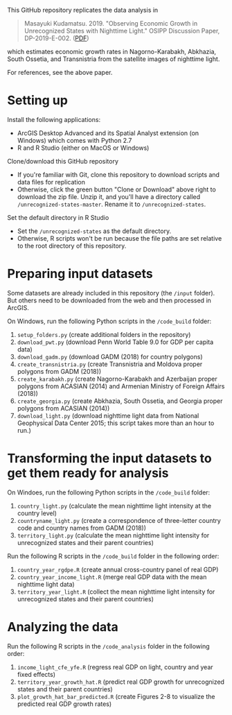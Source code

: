 This GitHub repository replicates the data analysis in 
> Masayuki Kudamatsu. 2019. "Observing Economic Growth in Unrecognized States with Nighttime Light." OSIPP Discussion Paper, DP-2019-E-002. ([PDF](http://www.osipp.osaka-u.ac.jp/archives/DP/2019/DP2019E002.pdf))

which estimates economic growth rates in Nagorno-Karabakh, Abkhazia, South Ossetia, and Transnistria from the satellite images of nighttime light.

For references, see the above paper.

# Setting up
Install the following applications:
- ArcGIS Desktop Advanced and its Spatial Analyst extension (on Windows) which comes with Python 2.7
- R and R Studio (either on MacOS or Windows)

Clone/download this GitHub repository
- If you're familiar with Git, clone this repository to download scripts and data files for replication
- Otherwise, click the green button "Clone or Download" above right to download the zip file. Unzip it, and you'll have a directory called `/unrecognized-states-master`. Rename it to `/unrecognized-states`.

Set the default directory in R Studio
- Set the `/unrecognized-states` as the default directory.
- Otherwise, R scripts won't be run because the file paths are set relative to the root directory of this repository.

# Preparing input datasets
Some datasets are already included in this repository (the `/input` folder). But others need to be downloaded from the web and then processed in ArcGIS. 

On Windows, run the following Python scripts in the `/code_build` folder:
1. `setup_folders.py` (create additional folders in the repository)
2. `download_pwt.py` (download Penn World Table 9.0 for GDP per capita data)
3. `download_gadm.py` (download GADM (2018) for country polygons)
4. `create_transnistria.py` (create Transnistria and Moldova proper polygons from GADM (2018))
5. `create_karabakh.py` (create Nagorno-Karabakh and Azerbaijan proper polygons from ACASIAN (2014) and Armenian Ministry of Foreign Affairs (2018))
6. `create_georgia.py` (create Abkhazia, South Ossetia, and Georgia proper polygons from ACASIAN (2014))
7. `download_light.py` (download nighttime light data from National Geophysical Data Center 2015; this script takes more than an hour to run.)

# Transforming the input datasets to get them ready for analysis
On Windoes, run the following Python scripts in the `/code_build` folder:
1. `country_light.py` (calculate the mean nighttime light intensity at the country level)
2. `countryname_light.py` (create a correspondence of three-letter country code and country names from GADM (2018))
3. `territory_light.py` (calculate the mean nighttime light intensity for unrecognized states and their parent countries)

Run the following R scripts in the `/code_build` folder in the following order:
1. `country_year_rgdpe.R` (create annual cross-country panel of real GDP)
2. `country_year_income_light.R` (merge real GDP data with the mean nighttime light data)
3. `territory_year_light.R` (collect the mean nighttime light intensity for unrecognized states and their parent countries)

# Analyzing the data
Run the following R scripts in the `/code_analysis` folder in the following order:
1. `income_light_cfe_yfe.R` (regress real GDP on light, country and year fixed effects)
2. `territory_year_growth_hat.R` (predict real GDP growth for unrecognized states and their parent countries)
3. `plot_growth_hat_bar_predicted.R` (create Figures 2-8 to visualize the predicted real GDP growth rates)
